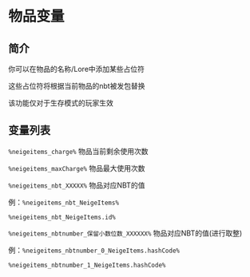 # 物品变量

## 简介

你可以在物品的名称/Lore中添加某些占位符

这些占位符将根据当前物品的nbt被发包替换

该功能仅对于生存模式的玩家生效

## 变量列表

`%neigeitems_charge%` 物品当前剩余使用次数

`%neigeitems_maxCharge%` 物品最大使用次数



`%neigeitems_nbt_XXXXX%` 物品对应NBT的值

例：`%neigeitems_nbt_NeigeItems%`

&#x20;      `%neigeitems_nbt_NeigeItems.id%`



`%neigeitems_nbtnumber_保留小数位数_XXXXXX%` 物品对应NBT的值(进行取整)

例：`%neigeitems_nbtnumber_0_NeigeItems.hashCode%`&#x20;

&#x20;      `%neigeitems_nbtnumber_1_NeigeItems.hashCode%`
